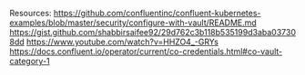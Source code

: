Resources:
https://github.com/confluentinc/confluent-kubernetes-examples/blob/master/security/configure-with-vault/README.md
https://gist.github.com/shabbirsaifee92/29d762c3b118b535199d3aba037308dd
https://www.youtube.com/watch?v=HHZO4_-GRYs
https://docs.confluent.io/operator/current/co-credentials.html#co-vault-category-1
